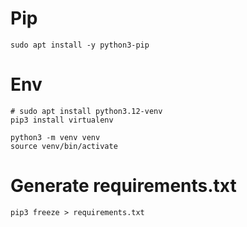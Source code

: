 # Pip
```
sudo apt install -y python3-pip
```

# Env
```
# sudo apt install python3.12-venv
pip3 install virtualenv

python3 -m venv venv           
source venv/bin/activate   
```

# Generate requirements.txt
```
pip3 freeze > requirements.txt
```
